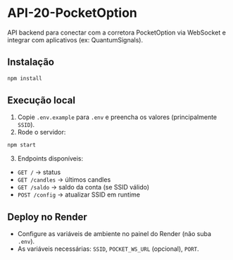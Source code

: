 # API-20-PocketOption

API backend para conectar com a corretora PocketOption via WebSocket e integrar com aplicativos (ex: QuantumSignals).

## Instalação

```bash
npm install
```

## Execução local

1. Copie `.env.example` para `.env` e preencha os valores (principalmente `SSID`).
2. Rode o servidor:

```bash
npm start
```

3. Endpoints disponíveis:
- `GET /` → status
- `GET /candles` → últimos candles
- `GET /saldo` → saldo da conta (se SSID válido)
- `POST /config` → atualizar SSID em runtime

## Deploy no Render

- Configure as variáveis de ambiente no painel do Render (não suba `.env`).
- As variáveis necessárias: `SSID`, `POCKET_WS_URL` (opcional), `PORT`.
